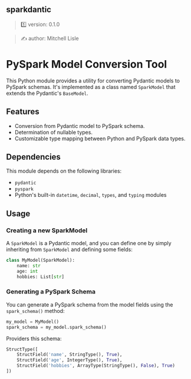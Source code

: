 ##  sparkdantic

> 1️⃣ version: 0.1.0

> ✍️ author: Mitchell Lisle

# PySpark Model Conversion Tool

This Python module provides a utility for converting Pydantic models to PySpark schemas. It's implemented as a class named `SparkModel` that extends the Pydantic's `BaseModel`.

## Features

- Conversion from Pydantic model to PySpark schema.
- Determination of nullable types.
- Customizable type mapping between Python and PySpark data types.

## Dependencies

This module depends on the following libraries:
- `pydantic`
- `pyspark`
- Python's built-in `datetime`, `decimal`, `types`, and `typing` modules

## Usage

### Creating a new SparkModel

A `SparkModel` is a Pydantic model, and you can define one by simply inheriting from `SparkModel` and defining some fields:

```python
class MyModel(SparkModel):
    name: str
    age: int
    hobbies: List[str]
```

### Generating a PySpark Schema

You can generate a PySpark schema from the model fields using the `spark_schema()` method:

```python
my_model = MyModel()
spark_schema = my_model.spark_schema()
```

Providers this schema:

```python
StructType([
    StructField('name', StringType(), True),
    StructField('age', IntegerType(), True),
    StructField('hobbies', ArrayType(StringType(), False), True)
])
```
